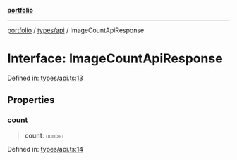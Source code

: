 [**portfolio**](../../../README.md)

***

[portfolio](../../../modules.md) / [types/api](../README.md) / ImageCountApiResponse

# Interface: ImageCountApiResponse

Defined in: [types/api.ts:13](https://github.com/tnorlund/Portfolio/blob/a371e093bb831f8dcbcd592a72aa1d35d03cbd3a/portfolio/types/api.ts#L13)

## Properties

### count

> **count**: `number`

Defined in: [types/api.ts:14](https://github.com/tnorlund/Portfolio/blob/a371e093bb831f8dcbcd592a72aa1d35d03cbd3a/portfolio/types/api.ts#L14)
